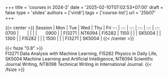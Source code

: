 +++
title = 'courses in 2024-2'
date = '2025-02-10T07:02:53+07:00'
draft = false
type = 'slides'
authors = ['viridi']
tags = ['course-list']
url = '25b07'
+++

{{< center >}}
Session | Mon | Tue | Wed | Thu | Fri
:-: | :-: | :-: | :-: | :-: | :-:
0700 | &nbsp;&nbsp;&nbsp;&nbsp;&nbsp; | | | | &nbsp;&nbsp;&nbsp;&nbsp;&nbsp;
0900 |        | FI3271 | NT6094 | FI5282 |
1100 |        |        | SK5004 |        |
1300 |        | FI5282 |        |        |
1500 |        |        | FI3271 | SK5004 |
{{< /center >}}

{{< fsize "0.8" >}}
\
FI3271 Data Analysis with Machine Learning, FI5282 Physics in Daily Life, SK5004 Machine Learning and Artificial Intelligence, NT6094 Scientific Journal Writing, NT8098 Technical Writing in International Journal.
{{< /fsize >}}

<!--
FI5282 Fisika dalam Kehidupan Sehari-hari (2 SKS)

Usulan jadwal:
- Selasa: 13-15
- Kamis: 09-11
-->